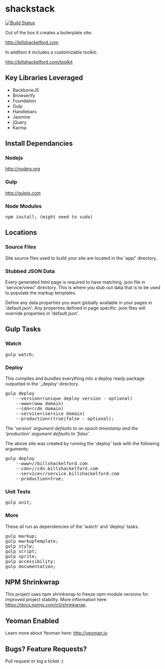 # shackstack

[![Build Status](https://travis-ci.org/bshack/shackstack.svg?branch=master)](https://travis-ci.org/bshack/shackstack)

Out of the box it creates a boilerplate site:

http://billshackelford.com

In addition it includes a customizable toolkit:

http://billshackelford.com/toolkit

## Key Libraries Leveraged

- BackboneJS
- Browserify
- Foundation
- Gulp
- Handlebars
- Jasmine
- jQuery
- Karma

## Install Dependancies

### Nodejs

http://nodejs.org

### Gulp

http://gulpjs.com

### Node Modules

<pre>npm install; (might need to sudo)</pre>

## Locations

### Source Files

Site source files used to build your site are located in the 'app/' directory.

### Stubbed JSON Data

Every generated html page is required to have matching .json file in 'service/view/' directory. This is where you stub out data that is to be used to populate the markup templates.

Define any data properties you want globally available in your pages in 'default.json'. Any properties defined in page specific .json files will override properties in 'default.json'.

## Gulp Tasks

### Watch

<pre>gulp watch;</pre>

### Deploy

This compiles and bundles everything into a deploy ready package outputted in the '\_deploy' directory.

<pre>gulp deploy
    --version=(unique deploy version - optional)
    --www=(www domain)
    --cdn=(cdn domain)
    --service=(service domain)
    --production=(true|false - optional);</pre>

_The 'version' argument defaults to an epoch timestamp and the 'production' argument defaults to 'false'._

The above site was created by running the 'deploy' task with the following arguments:

<pre>gulp deploy
    --www=//billshackelford.com
    --cdn=//cdn.billshackelford.com
    --service=//service.billshackelford.com
    --production=true;</pre>

### Unit Tests

<pre>gulp unit;</pre>

### More

These all run as dependencies of the 'watch' and 'deploy' tasks.

<pre>gulp markup;
gulp markupTemplate;
gulp style;
gulp script;
gulp sprite;
gulp accessibility;
gulp documentation;</pre>

## NPM Shrinkwrap

This project uses npm shrinkwrap to freeze npm module versions for improved project stability. More information here: https://docs.npmjs.com/cli/shrinkwrap.

## Yeoman Enabled

Learn more about Yeoman here: http://yeoman.io

## Bugs? Feature Requests?

Pull request or log a ticket :)
